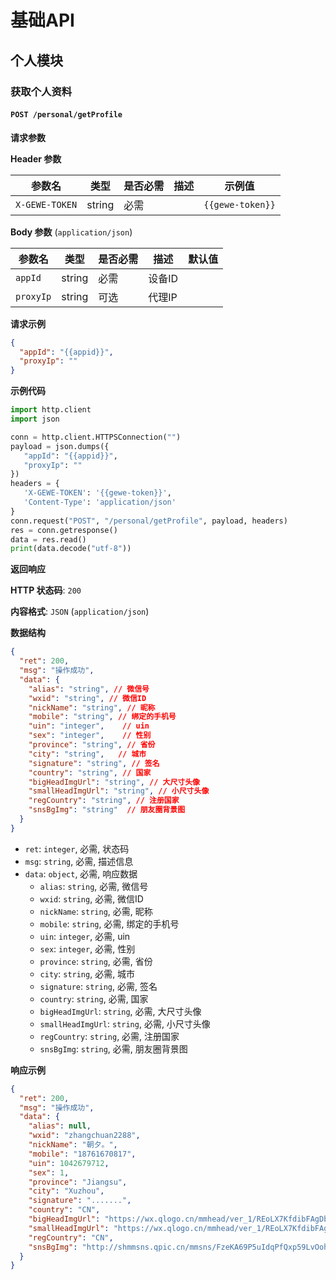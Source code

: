 # 基础API

## 个人模块

### 获取个人资料

#### `POST /personal/getProfile`

**请求参数**

**Header 参数**

| 参数名         | 类型   | 是否必需 | 描述 | 示例值         |
| -------------- | ------ | -------- | ---- | ------------- |
| `X-GEWE-TOKEN` | string | 必需     |      | `{{gewe-token}}` |

**Body 参数** (`application/json`)

| 参数名    | 类型   | 是否必需 | 描述     | 默认值 |
| -------- | ------ | -------- | -------- | ---- |
| `appId`  | string | 必需     | 设备ID   |      |
| `proxyIp`| string | 可选     | 代理IP   |      |

**请求示例**

```json
{
  "appId": "{{appid}}",
  "proxyIp": "" 
}
```

**示例代码**

```python
import http.client
import json

conn = http.client.HTTPSConnection("")
payload = json.dumps({
   "appId": "{{appid}}",
   "proxyIp": ""
})
headers = {
   'X-GEWE-TOKEN': '{{gewe-token}}',
   'Content-Type': 'application/json'
}
conn.request("POST", "/personal/getProfile", payload, headers)
res = conn.getresponse()
data = res.read()
print(data.decode("utf-8"))
```

**返回响应**

**HTTP 状态码**: `200`

**内容格式**: `JSON` (`application/json`)

**数据结构**

```json
{
  "ret": 200,
  "msg": "操作成功",
  "data": {
    "alias": "string", // 微信号
    "wxid": "string", // 微信ID
    "nickName": "string", // 昵称
    "mobile": "string", // 绑定的手机号
    "uin": "integer",    // uin
    "sex": "integer",    // 性别
    "province": "string", // 省份
    "city": "string",   // 城市
    "signature": "string", // 签名
    "country": "string", // 国家
    "bigHeadImgUrl": "string", // 大尺寸头像
    "smallHeadImgUrl": "string", // 小尺寸头像
    "regCountry": "string", // 注册国家
    "snsBgImg": "string"  // 朋友圈背景图
  }
}
```

* `ret`: `integer`, 必需, 状态码
* `msg`: `string`, 必需, 描述信息
* `data`: `object`, 必需, 响应数据
    * `alias`: `string`, 必需, 微信号
    * `wxid`: `string`, 必需, 微信ID
    * `nickName`: `string`, 必需, 昵称
    * `mobile`: `string`, 必需, 绑定的手机号
    * `uin`: `integer`, 必需, uin
    * `sex`: `integer`, 必需, 性别
    * `province`: `string`, 必需, 省份
    * `city`: `string`, 必需, 城市
    * `signature`: `string`, 必需, 签名
    * `country`: `string`, 必需, 国家
    * `bigHeadImgUrl`: `string`, 必需, 大尺寸头像
    * `smallHeadImgUrl`: `string`, 必需, 小尺寸头像
    * `regCountry`: `string`, 必需, 注册国家
    * `snsBgImg`: `string`, 必需, 朋友圈背景图

**响应示例**

```json
{
  "ret": 200,
  "msg": "操作成功",
  "data": {
    "alias": null,
    "wxid": "zhangchuan2288",
    "nickName": "朝夕。",
    "mobile": "18761670817",
    "uin": 1042679712,
    "sex": 1,
    "province": "Jiangsu",
    "city": "Xuzhou",
    "signature": ".......",
    "country": "CN",
    "bigHeadImgUrl": "https://wx.qlogo.cn/mmhead/ver_1/REoLX7KfdibFAgDbtoeXGNjE6sGa8NCib8UaiazlekKjuLneCvicM4xQpuEbZWjjQooSicsKEbKdhqCOCpTHWtnBqdJicJ0I3CgZumwJ6SxR3ibuNs/0",
    "smallHeadImgUrl": "https://wx.qlogo.cn/mmhead/ver_1/REoLX7KfdibFAgDbtoeXGNjE6sGa8NCib8UaiazlekKjuLneCvicM4xQpuEbZWjjQooSicsKEbKdhqCOCpTHWtnBqdJicJ0I3CgZumwJ6SxR3ibuNs/132",
    "regCountry": "CN",
    "snsBgImg": "http://shmmsns.qpic.cn/mmsns/FzeKA69P5uIdqPfQxp59LvOohoE2iaiaj86IBH1jl0F76aGvg8AlU7giaMtBhQ3bPibunbhVLb3aEq4/0"
  }
}
```
